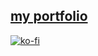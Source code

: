 [my portfolio](https://jecta.me)
--
<!-- ![portfolio](jecta.png) -->
[![ko-fi](https://ko-fi.com/img/githubbutton_sm.svg)](https://ko-fi.com/Z8Z6J1HO5)

<!--
**Jecta/jecta** is a ✨ _special_ ✨ repository because its `README.md` (this file) appears on your GitHub profile.

Here are some ideas to get you started:

- 🔭 I’m currently working on ...
- 🌱 I’m currently learning ...
- 👯 I’m looking to collaborate on ...
- 🤔 I’m looking for help with ...
- 💬 Ask me about ...
- 📫 How to reach me: ...
- 😄 Pronouns: ...
- ⚡ Fun fact: ...
-->

